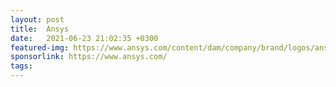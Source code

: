 ```yaml
---
layout: post
title:  Ansys
date:   2021-06-23 21:02:35 +0300
featured-img: https://www.ansys.com/content/dam/company/brand/logos/ansys-logos/ansys-logo.jpg
sponsorlink: https://www.ansys.com/
tags: 
---
```

